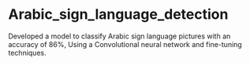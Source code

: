# Arabic_sign_language_detection
Developed a model to classify Arabic sign language pictures with an accuracy of 86%, Using a Convolutional neural network and fine-tuning techniques.
